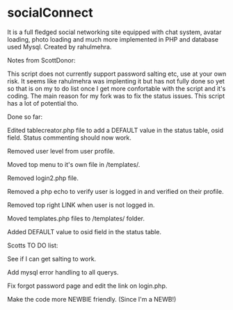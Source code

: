 # socialConnect
It is a full fledged social networking site equipped with chat system, avatar loading, photo loading and much more implemented in PHP and database used Mysql. Created by rahulmehra.

Notes from ScottDonor:

This script does not currently support password salting etc, use at your own risk. It seems like rahulmehra was implenting it but has not fully done so yet so that is on my to do list once I get more confortable with the script and it's coding. The main reason for my fork was to fix the status issues. This script has a lot of potential tho.

Done so far:

Edited tablecreator.php file to add a DEFAULT value in the status table, osid field. Status commenting should now work.

Removed user level from user profile.

Moved top menu to it's own file in /templates/.

Removed login2.php file.

Removed a php echo to verify user is logged in and verified on their profile.

Removed top right LINK when user is not logged in.

Moved templates.php files to /templates/ folder.

Added DEFAULT value to osid field in the status table.


Scotts TO DO list:

See if I can get salting to work.

Add mysql error handling to all querys.

Fix forgot password page and edit the link on login.php.

Make the code more NEWBIE friendly. (Since I'm a NEWB!)
